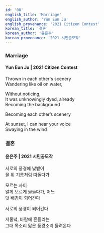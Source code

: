 ```yaml
---
id: '08'
english_title: 'Marriage'
english_author: 'Yun Eun Ju'
english_provenance: '2021 Citizen Contest'
korean_title: '결혼'
korean_author: '윤은주'
korean_provenance: '2021 시민공모작'
---
```

### Marriage
#### Yun Eun Ju | 2021 Citizen Contest

Thrown in each other's scenery\
Wandering like oil on water,

Without noticing,\
It was unknowingly dyed, already\
Becoming the background

Becoming each other’s scenery

At sunset, I can hear your voice\
Swaying in the wind

### 결혼
#### 윤은주 | 2021 시민공모작

서로의 풍경에 낯뱉어\
물 위 기름처럼 떠돌다가

모르는 사이\
알게 모르게 물들다가, 어느\
덧 배경이 되어간다

서로의 풍경이 되어간다

저물녘, 바람에 흔들리는\
그대 목소리 닮은 풍경소리 들려온다
